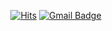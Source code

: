 <div align=center>
	 
[![Hits](https://hits.seeyoufarm.com/api/count/incr/badge.svg?url=https://github.com/bunchsh/bunchsh)](https://hits.seeyoufarm.com)
[![Gmail Badge](https://img.shields.io/badge/Gmail-d14836?style=flat-square&logo=Gmail&logoColor=white&link=mailto:onee.ssong@gmail.com)](mailto:onee.ssong@gmail.com)
	
</div>
